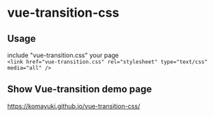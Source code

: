 # vue-transition-css  

## Usage  
include "vue-transition.css" your page  
`<link href="vue-transition.css" rel="stylesheet" type="text/css" media="all" />`


## Show Vue-transition demo page
https://komayuki.github.io/vue-transition-css/
